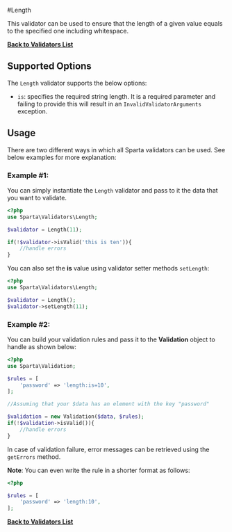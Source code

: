 #Length

This validator can be used to ensure that the length of a given value equals to the specified one including whitespace. 

[**Back to Validators List**](./reference.md#validators-list)

## Supported Options
The `Length` validator supports the below options:

* `is`: specifies the required string length. It is a required parameter and failing to provide this will result in an `InvalidValidatorArguments` exception.


## Usage
There are two different ways in which all Sparta validators can be used. See below examples for more explanation:

### Example #1:
You can simply instantiate the `Length` validator and pass to it the data that you want to validate. 

```php
<?php
use Sparta\Validators\Length;

$validator = Length(11);

if(!$validator->isValid('this is ten')){ 
	//handle errors
}
```
You can also set the __is__ value using validator setter methods `setLength`:
 
```php
<?php
use Sparta\Validators\Length;

$validator = Length();
$validator->setLength(11);

```

### Example #2:
You can build your validation rules and pass it to the __Validation__ object to handle as shown below:

```php
<?php
use Sparta\Validation;

$rules = [
	'password' => 'length:is=10',
];

//Assuming that your $data has an element with the key "password"

$validation = new Validation($data, $rules);
if(!$validation->isValid()){
	//handle errors
}

```
In case of validation failure, error messages can be retrieved using the `getErrors` method.

__Note__: You can even write the rule in a shorter format as follows:

```php
<?php

$rules = [
	'password' => 'length:10',
];

```
[**Back to Validators List**](./reference.md#validators-list)
